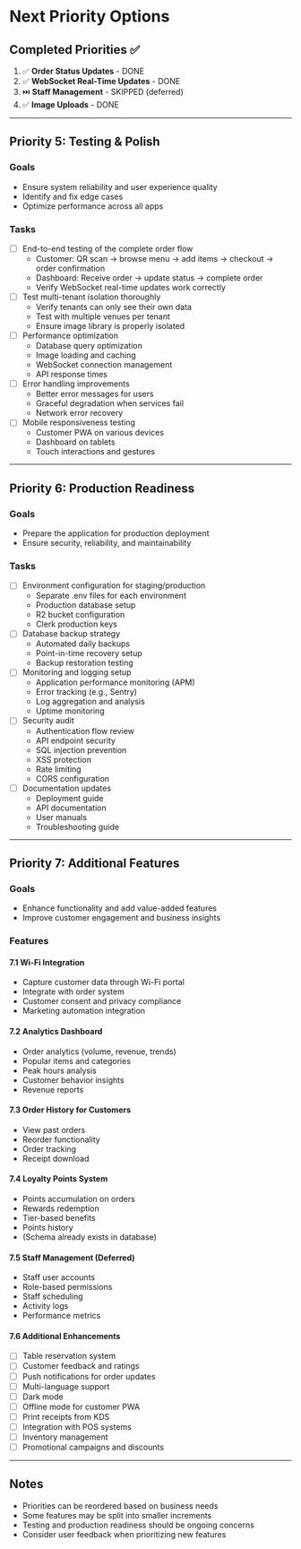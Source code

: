 # Next Priority Options

## Completed Priorities ✅

1. ✅ **Order Status Updates** - DONE
2. ✅ **WebSocket Real-Time Updates** - DONE
3. ⏭️ **Staff Management** - SKIPPED (deferred)
4. ✅ **Image Uploads** - DONE

---

## Priority 5: Testing & Polish

### Goals
- Ensure system reliability and user experience quality
- Identify and fix edge cases
- Optimize performance across all apps

### Tasks
- [ ] End-to-end testing of the complete order flow
  - Customer: QR scan → browse menu → add items → checkout → order confirmation
  - Dashboard: Receive order → update status → complete order
  - Verify WebSocket real-time updates work correctly
- [ ] Test multi-tenant isolation thoroughly
  - Verify tenants can only see their own data
  - Test with multiple venues per tenant
  - Ensure image library is properly isolated
- [ ] Performance optimization
  - Database query optimization
  - Image loading and caching
  - WebSocket connection management
  - API response times
- [ ] Error handling improvements
  - Better error messages for users
  - Graceful degradation when services fail
  - Network error recovery
- [ ] Mobile responsiveness testing
  - Customer PWA on various devices
  - Dashboard on tablets
  - Touch interactions and gestures

---

## Priority 6: Production Readiness

### Goals
- Prepare the application for production deployment
- Ensure security, reliability, and maintainability

### Tasks
- [ ] Environment configuration for staging/production
  - Separate .env files for each environment
  - Production database setup
  - R2 bucket configuration
  - Clerk production keys
- [ ] Database backup strategy
  - Automated daily backups
  - Point-in-time recovery setup
  - Backup restoration testing
- [ ] Monitoring and logging setup
  - Application performance monitoring (APM)
  - Error tracking (e.g., Sentry)
  - Log aggregation and analysis
  - Uptime monitoring
- [ ] Security audit
  - Authentication flow review
  - API endpoint security
  - SQL injection prevention
  - XSS protection
  - Rate limiting
  - CORS configuration
- [ ] Documentation updates
  - Deployment guide
  - API documentation
  - User manuals
  - Troubleshooting guide

---

## Priority 7: Additional Features

### Goals
- Enhance functionality and add value-added features
- Improve customer engagement and business insights

### Features

#### 7.1 Wi-Fi Integration
- Capture customer data through Wi-Fi portal
- Integrate with order system
- Customer consent and privacy compliance
- Marketing automation integration

#### 7.2 Analytics Dashboard
- Order analytics (volume, revenue, trends)
- Popular items and categories
- Peak hours analysis
- Customer behavior insights
- Revenue reports

#### 7.3 Order History for Customers
- View past orders
- Reorder functionality
- Order tracking
- Receipt download

#### 7.4 Loyalty Points System
- Points accumulation on orders
- Rewards redemption
- Tier-based benefits
- Points history
- (Schema already exists in database)

#### 7.5 Staff Management (Deferred)
- Staff user accounts
- Role-based permissions
- Staff scheduling
- Activity logs
- Performance metrics

#### 7.6 Additional Enhancements
- [ ] Table reservation system
- [ ] Customer feedback and ratings
- [ ] Push notifications for order updates
- [ ] Multi-language support
- [ ] Dark mode
- [ ] Offline mode for customer PWA
- [ ] Print receipts from KDS
- [ ] Integration with POS systems
- [ ] Inventory management
- [ ] Promotional campaigns and discounts

---

## Notes

- Priorities can be reordered based on business needs
- Some features may be split into smaller increments
- Testing and production readiness should be ongoing concerns
- Consider user feedback when prioritizing new features

